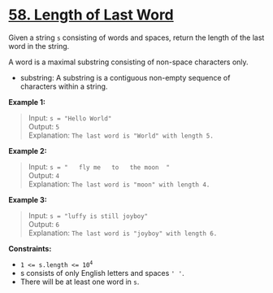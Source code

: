 # [58. Length of Last Word](https://leetcode.com/problems/length-of-last-word/)


Given a string `s` consisting of words and spaces, return the length of the last word in the string.

A word is a maximal substring consisting of non-space characters only.

- substring: A substring is a contiguous non-empty sequence of characters within a string.

**Example 1:**

> Input: `s = "Hello World"`  
> Output: `5`  
> Explanation: `The last word is "World" with length 5.`

**Example 2:**

> Input: `s = "   fly me   to   the moon  "`  
> Output: `4`  
> Explanation: `The last word is "moon" with length 4.`

**Example 3:**

> Input: `s = "luffy is still joyboy"`  
> Output: `6`  
> Explanation: `The last word is "joyboy" with length 6.`
 

**Constraints:**

- <code>1 <= s.length <= 10<sup>4<sup></code>
- s consists of only English letters and spaces `' '`.
- There will be at least one word in `s`.

